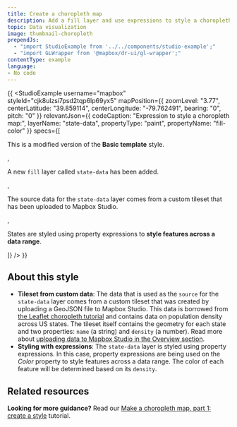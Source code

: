 ```yaml
---
title: Create a choropleth map
description: Add a fill layer and use expressions to style a choropleth map.
topic: Data visualization
image: thumbnail-choropleth
prependJs:
  - "import StudioExample from '../../components/studio-example';"
  - "import GLWrapper from '@mapbox/dr-ui/gl-wrapper';"
contentType: example
language:
- No code
---
```


{{
<GLWrapper>
  <StudioExample
    username="mapbox"
    styleId="cjk8ulzsi7psd2tqp6lp69yx5"
    mapPosition={{
      zoomLevel: "3.77",
      centerLatitude: "39.859114",
      centerLongitude: "-79.762491",
      bearing: "0",
      pitch: "0"
    }}
    relevantJson={{
      codeCaption: "Expression to style a choropleth map:",
      layerName: "state-data",
      propertyType: "paint",
      propertyName: "fill-color"
    }}
    specs={[
      <p>This is a modified version of the <strong>Basic template</strong> style.</p>,
      <p>A new <code>fill</code> layer called <code>state-data</code> has been added.</p>,
      <p>The source data for the <code>state-data</code> layer comes from a custom tileset that has been uploaded to Mapbox Studio.</p>,
      <p>States are styled using property expressions to <strong>style features across a data range</strong>.</p>
    ]}
  />
</GLWrapper>
}}

## About this style

- **Tileset from custom data**: The data that is used as the `source` for the `state-data` layer comes from a custom tileset that was created by uploading a GeoJSON file to Mapbox Studio. This data is borrowed from [the Leaflet choropleth tutorial](http://leafletjs.com/examples/choropleth/) and contains data on population density across US states. The tileset itself contains the geometry for each state and two properties: `name` (a string) and `density` (a number). Read more about [uploading data to Mapbox Studio in the Overview section](/studio-manual/overview/geospatial-data/).
- **Styling with expressions**: The `state-data` layer is styled using property expressions. In this case, property expressions are being used on the _Color_ property to style features across a data range. The color of each feature will be determined based on its `density`.

## Related resources

**Looking for more guidance?** Read our [Make a choropleth map, part 1: create a style](https://www.mapbox.com/help/choropleth-studio-gl-pt-1/) tutorial.
